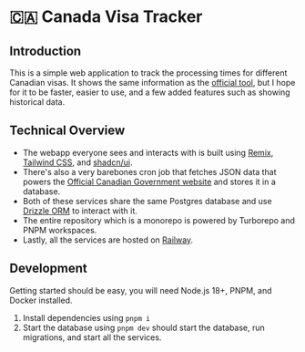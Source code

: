 # 🇨🇦 Canada Visa Tracker

## Introduction

This is a simple web application to track the processing times for different Canadian visas. It shows the same information as the [official tool](https://www.canada.ca/en/immigration-refugees-citizenship/services/application/check-processing-times.html), but I hope for it to be faster, easier to use, and a few added features such as showing historical data.

## Technical Overview

- The webapp everyone sees and interacts with is built using [Remix](https://remix.run/), [Tailwind CSS](https://tailwindcss.com/), and [shadcn/ui](https://ui.shadcn.com/).
- There's also a very barebones cron job that fetches JSON data that powers the [Official Canadian Government website](https://www.canada.ca/content/dam/ircc/documents/json/data-ptime-en.json) and stores it in a database.
- Both of these services share the same Postgres database and use [Drizzle ORM](https://orm.drizzle.team/) to interact with it.
- The entire repository which is a monorepo is powered by Turborepo and PNPM workspaces.
- Lastly, all the services are hosted on [Railway](https://railway.app/).

## Development

Getting started should be easy, you will need Node.js 18+, PNPM, and Docker installed.

1. Install dependencies using `pnpm i`
2. Start the database using `pnpm dev` should start the database, run migrations, and start all the services.
